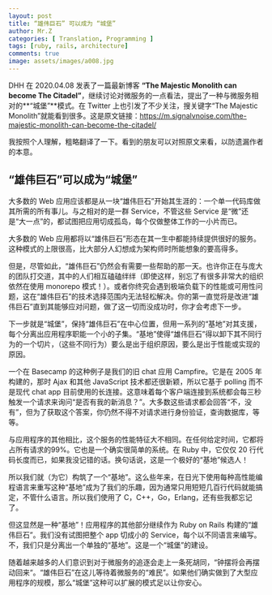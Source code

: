 ```yaml
---
layout: post
title: “雄伟巨石” 可以成为 “城堡”
author: Mr.Z
categories: [ Translation, Programming ]
tags: [ruby, rails, architecture]
comments: true
image: assets/images/a008.jpg
---
```


DHH 在 2020.04.08 发表了一篇最新博客 **“The Majestic Monolith can become The Citadel”**，继续讨论对微服务的一点看法，提出了一种与微服务相对的**“城堡”**模式。在 Twitter 上也引发了不少关注，搜关键字“The Majestic Monolith”就能看到很多。这是原文链接：https://m.signalvnoise.com/the-majestic-monolith-can-become-the-citadel/

我按照个人理解，粗略翻译了一下。看到的朋友可以对照原文来看，以防遗漏作者的本意。

## “雄伟巨石”可以成为“城堡”

大多数的 Web 应用应该都是从一块“雄伟巨石”开始其生涯的：一个单一代码库做其所需的所有事儿。与之相对的是一群 Service，不管这些 Service 是“微”还是“大一点”的，都试图把应用切成孤岛，每个仅做整体工作的一小片而已。

大多数的 Web 应用都将以“雄伟巨石”形态在其一生中都能持续提供很好的服务。这种模式的上限很高，比大部分人幻想成为架构师时所能想象的要高得多。

但是，尽管如此，“雄伟巨石”仍然会有需要一些帮助的那一天。也许你正在与庞大的团队打交道，其中的人们相互磕磕绊绊（即使这样，别忘了有很多非常大的组织依然在使用 monorepo 模式！）。或者你终究会遇到极端负载下的性能或可用性问题，这在“雄伟巨石”的技术选择范围内无法轻松解决。你的第一直觉将是改进“雄伟巨石”直到其能够应对问题，做了这一切而没成功时，你才会考虑下一步。

下一步就是“城堡”，保持“雄伟巨石”在中心位置，但用一系列的“基地”对其支援，每个分离出应用程序职能一个小的子集。“基地”使得“雄伟巨石”得以卸下其不同行为的一个切片，（这些不同行为）要么是出于组织原因，要么是出于性能或实现的原因。

一个在 Basecamp 的这种例子是我们的旧 chat 应用 Campfire。它是在 2005 年构建的，那时 Ajax 和其他 JavaScript 技术都还很新颖，所以它基于 polling 而不是现代 chat app 目前使用的长连接。这意味着每个客户端连接到系统都会每三秒触发一个请求来询问“是否有我的新消息？”。大多数这些请求都会回答“不，没有”，但为了获取这个答案，你仍然不得不对请求进行身份验证，查询数据库，等等。

与应用程序的其他相比，这个服务的性能特征大不相同。在任何给定时间，它都将占所有请求的99%。它也是一个确实很简单的系统。在 Ruby 中，它仅仅 20 行代码长度而已，如果我没记错的话。换句话说，这是一个极好的“基地”候选人！

所以我们就（为它）构筑了一个“基地”。这么些年来，在日光下使用每种高性能编程语言来重写这种“基地”成为了我们的乐趣，因为通常只用短短几百行代码就能搞定，不管什么语言。所以我们使用了 C，C++，Go，Erlang，还有些我都忘记了。

但这显然是一种“基地”！应用程序的其他部分继续作为 Ruby on Rails 构建的“雄伟巨石”。我们没有试图把整个 app 切成小的 Service，每个以不同语言来编写。不，我们只是分离出一个单独的“基地”。这是一个“城堡”的建设。

随着越来越多的人们意识到对于微服务的追逐会走上一条死胡同，“钟摆将会再摆动回来“。“雄伟巨石”在这儿等待着微服务的“难民”。如果他们确实做到了大型应用程序的规模，那么“城堡”这种可以扩展的模式足以让你安心。
